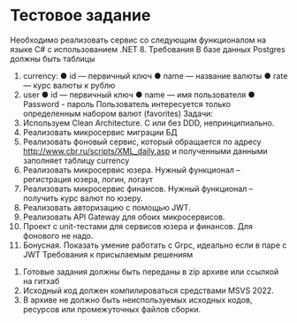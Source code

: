 # Тестовое задание
Необходимо реализовать сервис со следующим функционалом на языке C# с
использованием .NET 8.
Требования
В базе данных Postgres должны быть таблицы
1) currency:
● id — первичный ключ
● name — название валюты
● rate — курс валюты к рублю
2) user
● id — первичный ключ
● name — имя пользователя
● Password - пароль
Пользователь интересуется только определенным набором валют (favorites)
Задачи:
0) Используем Clean Architecture. С или без DDD, непринципиально.
1) Реализовать микросервис миграции БД
2) Реализовать фоновый сервис, который обращается по адресу
http://www.cbr.ru/scripts/XML_daily.asp и полученными данными заполняет таблицу
currency
3) Реализовать микросервис юзера. Нужный функционал – регистрация юзера, логин,
логаут
4) Реализовать микросервис финансов. Нужный функционал – получить курс валют
по юзеру.
5) Реализовать авторизацию с помощью JWT.
6) Реализовать API Gateway для обоих микросервисов.
7) Проект с unit-тестами для сервисов юзера и финансов. Для фонового не надо.
8) Бонусная. Показать умение работать с Grpc, идеально если в паре с JWT
Требования к присылаемым решениям
1. Готовые задания должны быть переданы в zip архиве или ссылкой на гитхаб
2. Исходный код должен компилироваться средствами MSVS 2022.
3. В архиве не должно быть неиспользуемых исходных кодов, ресурсов или
промежуточных файлов сборки.
